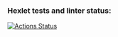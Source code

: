 ### Hexlet tests and linter status:
[![Actions Status](https://github.com/mannayamasha/python-project-49/workflows/hexlet-check/badge.svg)](https://github.com/mannayamasha/python-project-49/actions)